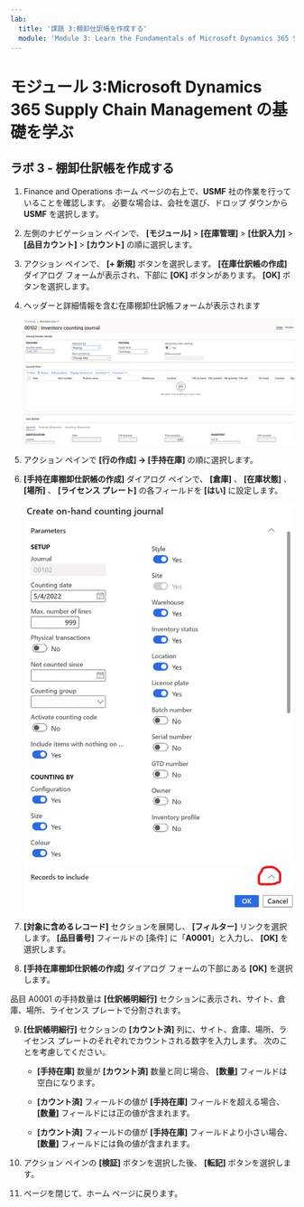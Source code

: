 ```yaml
---
lab:
  title: '課題 3:棚卸仕訳帳を作成する'
  module: 'Module 3: Learn the Fundamentals of Microsoft Dynamics 365 Supply Chain Management'
---
```


# <a name="module-3-learn-the-fundamentals-of-microsoft-dynamics-365-supply-chain-management"></a>モジュール 3:Microsoft Dynamics 365 Supply Chain Management の基礎を学ぶ

## <a name="lab-3---create-a-counting-journal"></a>ラボ 3 - 棚卸仕訳帳を作成する

1. Finance and Operations ホーム ページの右上で、**USMF** 社の作業を行っていることを確認します。 必要な場合は、会社を選び、ドロップ ダウンから **USMF** を選択します。

2. 左側のナビゲーション ペインで、 **[モジュール]**  >  **[在庫管理]**  >  **[仕訳入力]**  >  **[品目カウント]**  >  **[カウント]** の順に選択します。

3. アクション ペインで、 **[+ 新規]** ボタンを選択します。 **[在庫仕訳帳の作成]** ダイアログ フォームが表示され、下部に **[OK]** ボタンがあります。 **[OK]** ボタンを選択します。

4. ヘッダーと詳細情報を含む在庫棚卸仕訳帳フォームが表示されます

    ![ヘッダーと詳細情報が入力された在庫棚卸仕訳帳フォームのスクリーンショット。](./media/lp-scm-m-002-warehouse-inventory-mgmt-06.png)

5. アクション ペインで **[行の作成] -&gt; [手持在庫]** の順に選択します。

6. **[手持在庫棚卸仕訳帳の作成]** ダイアログ ペインで、 **[倉庫]** 、 **[在庫状態]** 、 **[場所]** 、 **[ライセンス プレート]** の各フィールドを **[はい]** に設定します。 

    ![説明に従ってフィールドが設定された [手持在庫棚卸仕訳帳の作成] ダイアログ ペインのスクリーンショット。](./media/lp-scm-m-002-warehouse-inventory-mgmt-07.png)

7. **[対象に含めるレコード]** セクションを展開し、 **[フィルター]** リンクを選択します。 **[品目番号]** フィールドの [条件] に「**A0001**」と入力し、 **[OK]** を選択します。

8. **[手持在庫棚卸仕訳帳の作成]** ダイアログ フォームの下部にある **[OK]** を選択します。

品目 A0001 の手持数量は **[仕訳帳明細行]** セクションに表示され、サイト、倉庫、場所、ライセンス プレートで分割されます。

9. **[仕訳帳明細行]** セクションの **[カウント済]** 列に、サイト、倉庫、場所、ライセンス プレートのそれぞれでカウントされる数字を入力します。 次のことを考慮してください。

    - **[手持在庫]** 数量が **[カウント済]** 数量と同じ場合、 **[数量]** フィールドは空白になります。

    - **[カウント済]** フィールドの値が **[手持在庫]** フィールドを超える場合、 **[数量]** フィールドには正の値が含まれます。

    - **[カウント済]** フィールドの値が **[手持在庫]** フィールドより小さい場合、 **[数量]** フィールドには負の値が含まれます。

10. アクション ペインの **[検証]** ボタンを選択した後、 **[転記]** ボタンを選択します。

11. ページを閉じて、ホーム ページに戻ります。
